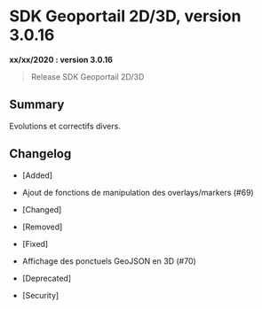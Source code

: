 # SDK Geoportail 2D/3D, version 3.0.16

**xx/xx/2020 : version 3.0.16**
> Release SDK Geoportail 2D/3D

## Summary

Evolutions et correctifs divers.

## Changelog

* [Added]

- Ajout de fonctions de manipulation des overlays/markers (#69)

* [Changed]
    
* [Removed]

* [Fixed]

- Affichage des ponctuels GeoJSON en 3D (#70)

* [Deprecated]

* [Security]
